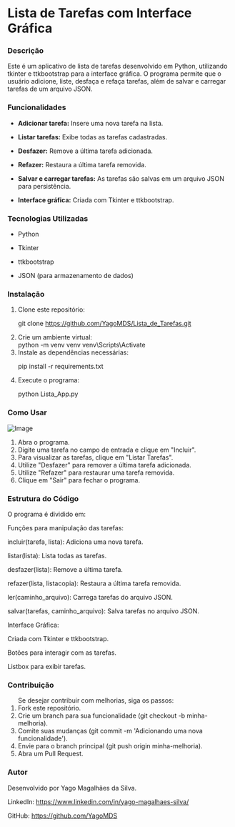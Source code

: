 <h1>Lista de Tarefas com Interface Gráfica</h1>

### Descrição

Este é um aplicativo de lista de tarefas desenvolvido em Python, utilizando tkinter e ttkbootstrap para a interface gráfica. O programa permite que o usuário adicione, liste, desfaça e refaça tarefas, além de salvar e carregar tarefas de um arquivo JSON.

### Funcionalidades

+ <b>Adicionar tarefa:</b> Insere uma nova tarefa na lista.

+ <b>Listar tarefas:</b> Exibe todas as tarefas cadastradas.

+ <b>Desfazer:</b> Remove a última tarefa adicionada.

+ <b>Refazer:</b> Restaura a última tarefa removida.

+ <b>Salvar e carregar tarefas:</b> As tarefas são salvas em um arquivo JSON para persistência.

+ <b>Interface gráfica:</b> Criada com Tkinter e ttkbootstrap.

### Tecnologias Utilizadas

+ Python

+ Tkinter

+ ttkbootstrap

+ JSON (para armazenamento de dados)    

### Instalação

<ol>
<li>Clone este repositório:</li>

git clone https://github.com/YagoMDS/Lista_de_Tarefas.git

<li>Crie um ambiente virtual:</li>
python -m venv venv
venv\Scripts\Activate

<li>Instale as dependências necessárias:</li>

pip install -r requirements.txt

<li>Execute o programa:</li>

python Lista_App.py
</ol>

### Como Usar
![Image](https://github.com/user-attachments/assets/f344d3b2-0217-47f6-ab42-29691289c8c1)
<ol>
<li>Abra o programa.</li>

<li>Digite uma tarefa no campo de entrada e clique em "Incluir".</li>

<li>Para visualizar as tarefas, clique em "Listar Tarefas".</li>

<li>Utilize "Desfazer" para remover a última tarefa adicionada.</li>

<li>Utilize "Refazer" para restaurar uma tarefa removida.</li>

<li>Clique em "Sair" para fechar o programa.</li>
</ol>

### Estrutura do Código

O programa é dividido em:

Funções para manipulação das tarefas:

incluir(tarefa, lista): Adiciona uma nova tarefa.

listar(lista): Lista todas as tarefas.

desfazer(lista): Remove a última tarefa.

refazer(lista, listacopia): Restaura a última tarefa removida.

ler(caminho_arquivo): Carrega tarefas do arquivo JSON.

salvar(tarefas, caminho_arquivo): Salva tarefas no arquivo JSON.

Interface Gráfica:

Criada com Tkinter e ttkbootstrap.

Botões para interagir com as tarefas.

Listbox para exibir tarefas.

### Contribuição

<ol>
Se desejar contribuir com melhorias, siga os passos:

<li>Fork este repositório.</li>

<li>Crie um branch para sua funcionalidade (git checkout -b minha-melhoria).</li>

<li>Comite suas mudanças (git commit -m 'Adicionando uma nova funcionalidade').</li>

<li>Envie para o branch principal (git push origin minha-melhoria).</li>

<li>Abra um Pull Request.</li>
</ol>

### Autor

Desenvolvido por Yago Magalhães da Silva.

LinkedIn: https://www.linkedin.com/in/yago-magalhaes-silva/

GitHub: https://github.com/YagoMDS


